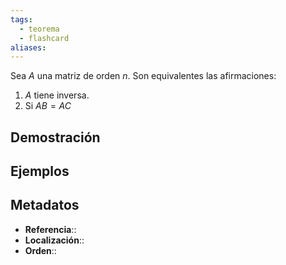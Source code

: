 ```yaml
---
tags:
  - teorema
  - flashcard
aliases:
---
```

Sea $A$ una matriz de orden $n$. Son equivalentes las afirmaciones:
1. $A$ tiene inversa.
2. Si $AB=AC$

## Demostración

## Ejemplos

## Metadatos
- **Referencia**::
- **Localización**::
- **Orden**::

